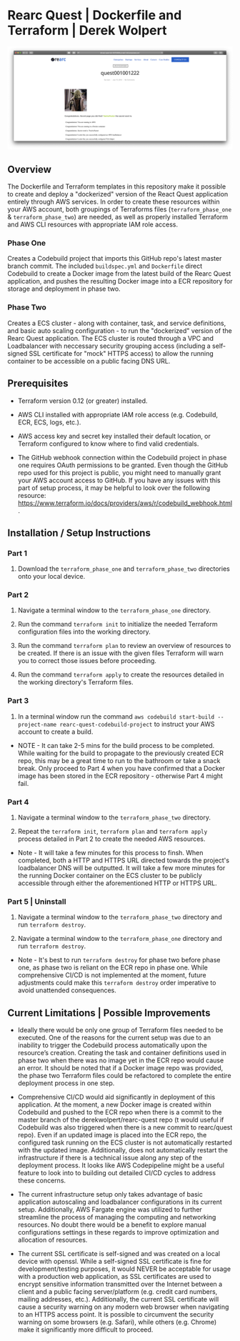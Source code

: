 # Rearc Quest | Dockerfile and Terraform | Derek Wolpert

![Secret Page Screenshot](readme_images/screenshot.png)

## Overview

The Dockerfile and Terraform templates in this repository make it possible to create and deploy a "dockerized" version of the React Quest application entirely through AWS services. In order to create these resources within your AWS account, both groupings of Terraforms files (``terraform_phase_one`` & ``terraform_phase_two``) are needed, as well as properly installed Terraform and AWS CLI resources with appropriate IAM role access.

### Phase One

Creates a Codebuild project that imports this GitHub repo's latest master branch commit. The included ``buildspec.yml`` and ``Dockerfile`` direct Codebuild to create a Docker image from the latest build of the Rearc Quest application, and pushes the resulting Docker image into a ECR repository for storage and deployment in phase two.

### Phase Two

Creates a ECS cluster - along with container, task, and service definitions, and basic auto scaling configuration - to run the "dockerized" version of the Rearc Quest application. The ECS cluster is routed through a VPC and Loadbalancer with neccessary security grouping access (including a self-signed SSL certificate for "mock" HTTPS access) to allow the running container to be accessible on a public facing DNS URL.

## Prerequisites

* Terraform version 0.12 (or greater) installed.

* AWS CLI installed with appropriate IAM role access (e.g. Codebuild, ECR, ECS, logs, etc.).

* AWS access key and secret key installed their default location, or Terraform configured to know where to find valid credentials.

* The GitHub webhook connection within the Codebuild project in phase one requires OAuth permissions to be granted. Even though the GitHub repo used for this project is public, you might need to manually grant your AWS account access to GitHub. If you have any issues with this part of setup process, it may be helpful to look over the following resource: https://www.terraform.io/docs/providers/aws/r/codebuild_webhook.html.

## Installation / Setup Instructions

### Part 1

1) Download the ``terraform_phase_one`` and ``terraform_phase_two`` directories onto your local device.

### Part 2

1) Navigate a terminal window to the ``terraform_phase_one`` directory.

2) Run the command ``terraform init`` to initialize the needed Terraform configuration files into the working directory.

3) Run the command ``terraform plan`` to review an overview of resources to be created. If there is an issue with the given files Terraform will warn you to correct those issues before proceeding.

4) Run the command ``terraform apply`` to create the resources detailed in the working directory's Terraform files.

### Part 3

1) In a terminal window run the command ``aws codebuild start-build --project-name rearc-quest-codebuild-project`` to instruct your AWS account to create a build.

* NOTE - It can take 2-5 mins for the build process to be completed. While waiting for the build to propagate to the previously created ECR repo, this may be a great time to run to the bathroom or take a snack  break. Only proceed to Part 4 when you have confirmed that a Docker image has been stored in the ECR repository - otherwise Part 4 might fail.

### Part 4

1) Navigate a terminal window to the ``terraform_phase_two`` directory.

2) Repeat the ``terraform init``, ``terraform plan`` and ``terraform apply`` process detailed in Part 2 to create the needed AWS resources.

* Note - It will take a few minutes for this process to finsh. When completed, both a HTTP and HTTPS URL directed towards the project's loadbalancer DNS will be outputted. It will take a few more minutes for the running Docker container on the ECS cluster to be publicly accessible through either the aforementioned HTTP or HTTPS URL.

### Part 5 | Uninstall

1) Navigate a terminal window to the ``terraform_phase_two`` directory and run ``terraform destroy``.

2) Navigate a terminal window to the ``terraform_phase_one`` directory and run ``terraform destroy``.

* Note - It's best to run ``terraform destroy`` for phase two before phase one, as phase two is reliant on the ECR repo in phase one. While comprehensive CI/CD is not implemented at the moment, future adjustments could make this ``terraform destroy`` order imperative to avoid unattended consequences.

## Current Limitations | Possible Improvements

* Ideally there would be only one group of Terraform files needed to be executed. One of the reasons for the current setup was due to an inability to trigger the Codebuild process automatically upon the resource’s creation. Creating the task and container definitions used in phase two when there was no image yet in the ECR repo would cause an error. It should be noted that if a Docker image repo was provided, the phase two Terraform files could be refactored to complete the entire deployment process in one step.

* Comprehensive CI/CD would aid significantly in deployment of this application. At the moment, a new Docker image is created within Codebuild and pushed to the ECR repo when there is a commit to the master branch of the derekwolpert/rearc-quest repo (t would useful if Codebuild was also triggered when there is a new commit to rearc/quest repo). Even if an updated image is placed into the ECR repo, the configured task running on the ECS cluster is not automatically restarted with the updated image. Additionally, does not automatically restart the infrastructure if there is a technical issue along any step of the deployment process. It looks like AWS Codepipeline might be a useful feature to look into to building out detailed CI/CD cycles to address these concerns.

* The current infrastructure setup only takes advantage of basic application autoscaling and loadbalancer configurations in its current setup. Additionally, AWS Fargate engine was utilized to further streamline the process of managing the computing and networking resources. No doubt there would be a benefit to explore manual configurations settings in these regards to improve optimization and allocation of resources.

* The current SSL certificate is self-signed and was created on a local device with openssl. While a self-signed SSL certificate is fine for development/testing purposes, it would NEVER be acceptable for usage with a production web application, as SSL certificates are used to encrypt sensitive information transmitted over the Internet between a client and a public facing server/platform (e.g. credit card numbers, mailing addresses, etc.). Additionally, the current SSL certificate will cause a security warning on any modern web browser when navigating to an HTTPS access point. It is possible to circumvent the security warning on some browsers (e.g. Safari), while others (e.g. Chrome) make it significantly more difficult to proceed.